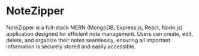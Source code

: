 # NoteZipper
NoteZipper is a full-stack MERN (MongoDB, Express.js, React, Node.js) application designed for efficient note management. Users can create, edit, delete, and organize their notes seamlessly, ensuring all important information is securely stored and easily accessible.
